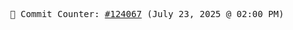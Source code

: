 <p align="center">
    <samp>
        📮 Commit Counter: <a href="https://github.com/Javascript-void0/Javascript-void0/commits/main">#124067</a> (July 23, 2025 @ 02:00 PM)
    </samp>
</p>